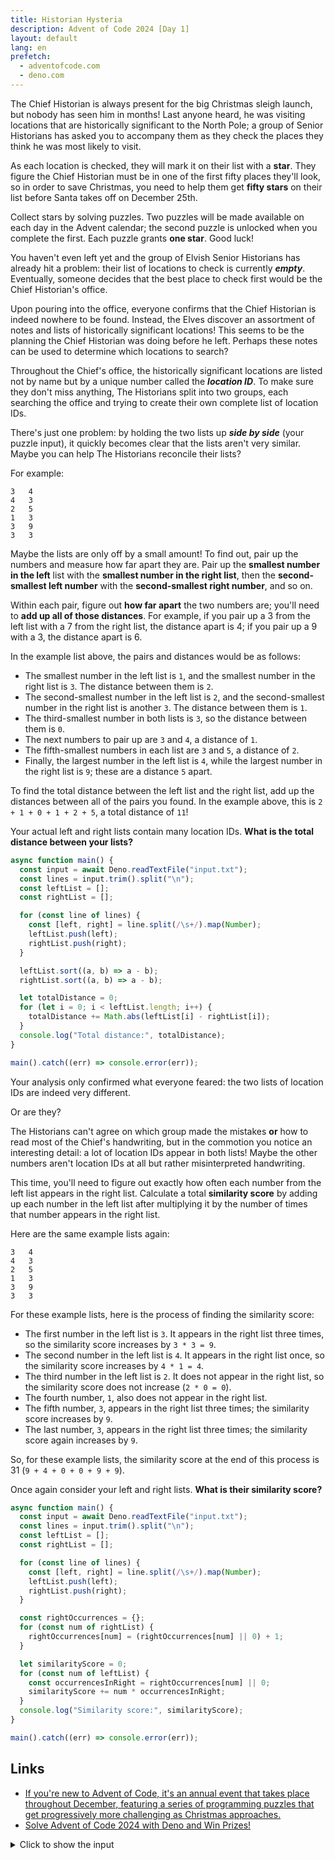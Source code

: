 ```yaml
---
title: Historian Hysteria
description: Advent of Code 2024 [Day 1]
layout: default
lang: en
prefetch:
  - adventofcode.com
  - deno.com
---
```


The Chief Historian is always present for the big Christmas sleigh launch, but nobody has seen him in months! Last anyone heard, he was visiting locations that are historically significant to the North Pole; a group of Senior Historians has asked you to accompany them as they check the places they think he was most likely to visit.

As each location is checked, they will mark it on their list with a **star**. They figure the Chief Historian must be in one of the first fifty places they'll look, so in order to save Christmas, you need to help them get **fifty stars** on their list before Santa takes off on December 25th.

Collect stars by solving puzzles. Two puzzles will be made available on each day in the Advent calendar; the second puzzle is unlocked when you complete the first. Each puzzle grants **one star**. Good luck!

You haven't even left yet and the group of Elvish Senior Historians has already hit a problem: their list of locations to check is currently **_empty_**. Eventually, someone decides that the best place to check first would be the Chief Historian's office.

Upon pouring into the office, everyone confirms that the Chief Historian is indeed nowhere to be found. Instead, the Elves discover an assortment of notes and lists of historically significant locations! This seems to be the planning the Chief Historian was doing before he left. Perhaps these notes can be used to determine which locations to search?

Throughout the Chief's office, the historically significant locations are listed not by name but by a unique number called the **_location ID_**. To make sure they don't miss anything, The Historians split into two groups, each searching the office and trying to create their own complete list of location IDs.

There's just one problem: by holding the two lists up **_side by side_** (your puzzle input), it quickly becomes clear that the lists aren't very similar. Maybe you can help The Historians reconcile their lists?

For example:

```
3   4
4   3
2   5
1   3
3   9
3   3
```

Maybe the lists are only off by a small amount! To find out, pair up the numbers and measure how far apart they are. Pair up the **smallest number in the left** list with the **smallest number in the right list**, then the **second-smallest left number** with the **second-smallest right number**, and so on.

Within each pair, figure out **how far apart** the two numbers are; you'll need to **add up all of those distances**. For example, if you pair up a 3 from the left list with a 7 from the right list, the distance apart is 4; if you pair up a 9 with a 3, the distance apart is 6.

In the example list above, the pairs and distances would be as follows:

- The smallest number in the left list is `1`, and the smallest number in the right list is `3`. The distance between them is `2`.
- The second-smallest number in the left list is `2`, and the second-smallest number in the right list is another `3`. The distance between them is `1`.
- The third-smallest number in both lists is `3`, so the distance between them is `0`.
- The next numbers to pair up are `3` and `4`, a distance of `1`.
- The fifth-smallest numbers in each list are `3` and `5`, a distance of `2`.
- Finally, the largest number in the left list is `4`, while the largest number in the right list is `9`; these are a distance `5` apart.

To find the total distance between the left list and the right list, add up the distances between all of the pairs you found. In the example above, this is `2 + 1 + 0 + 1 + 2 + 5`, a total distance of `11`!

Your actual left and right lists contain many location IDs. **What is the total distance between your lists?**

```js
async function main() {
  const input = await Deno.readTextFile("input.txt");
  const lines = input.trim().split("\n");
  const leftList = [];
  const rightList = [];

  for (const line of lines) {
    const [left, right] = line.split(/\s+/).map(Number);
    leftList.push(left);
    rightList.push(right);
  }

  leftList.sort((a, b) => a - b);
  rightList.sort((a, b) => a - b);

  let totalDistance = 0;
  for (let i = 0; i < leftList.length; i++) {
    totalDistance += Math.abs(leftList[i] - rightList[i]);
  }
  console.log("Total distance:", totalDistance);
}

main().catch((err) => console.error(err));
```

Your analysis only confirmed what everyone feared: the two lists of location IDs are indeed very different.

Or are they?

The Historians can't agree on which group made the mistakes **or** how to read most of the Chief's handwriting, but in the commotion you notice an interesting detail: a lot of location IDs appear in both lists! Maybe the other numbers aren't location IDs at all but rather misinterpreted handwriting.

This time, you'll need to figure out exactly how often each number from the left list appears in the right list. Calculate a total **similarity score** by adding up each number in the left list after multiplying it by the number of times that number appears in the right list.

Here are the same example lists again:

```
3   4
4   3
2   5
1   3
3   9
3   3
```

For these example lists, here is the process of finding the similarity score:

- The first number in the left list is `3`. It appears in the right list three times, so the similarity score increases by `3 * 3 = 9`.
- The second number in the left list is `4`. It appears in the right list once, so the similarity score increases by `4 * 1 = 4`.
- The third number in the left list is `2`. It does not appear in the right list, so the similarity score does not increase (`2 * 0 = 0`).
- The fourth number, `1`, also does not appear in the right list.
- The fifth number, `3`, appears in the right list three times; the similarity score increases by `9`.
- The last number, `3`, appears in the right list three times; the similarity score again increases by `9`.

So, for these example lists, the similarity score at the end of this process is 31 (`9 + 4 + 0 + 0 + 9 + 9`).

Once again consider your left and right lists. **What is their similarity score?**

```js
async function main() {
  const input = await Deno.readTextFile("input.txt");
  const lines = input.trim().split("\n");
  const leftList = [];
  const rightList = [];

  for (const line of lines) {
    const [left, right] = line.split(/\s+/).map(Number);
    leftList.push(left);
    rightList.push(right);
  }

  const rightOccurrences = {};
  for (const num of rightList) {
    rightOccurrences[num] = (rightOccurrences[num] || 0) + 1;
  }

  let similarityScore = 0;
  for (const num of leftList) {
    const occurrencesInRight = rightOccurrences[num] || 0;
    similarityScore += num * occurrencesInRight;
  }
  console.log("Similarity score:", similarityScore);
}

main().catch((err) => console.error(err));
```

## Links

- [If you're new to Advent of Code, it's an annual event that takes place throughout December, featuring a series of programming puzzles that get progressively more challenging as Christmas approaches.](https://adventofcode.com/2024/day/1)
- [Solve Advent of Code 2024 with Deno and Win Prizes!](https://deno.com/blog/advent-of-code-2024)

<details>
	<summary>Click to show the input</summary>
	<pre>
57643   17620
19062   47340
11105   16109
72032   30050
16289   65967
42361   35795
45873   16124
16167   65832
57216   47340
15920   71163
22534   30837
38721   64603
27502   32313
17094   50986
84849   67526
20884   64392
21987   59516
39419   98547
10839   29910
77870   15917
94474   57604
29876   18768
72281   16109
52066   21561
11847   24044
83711   11404
47340   29941
54869   62664
63495   62664
87421   46184
12673   51492
21401   77546
13800   70131
35534   46986
51304   41199
51515   39683
25160   55295
39133   88509
68329   62664
56917   84849
68841   33033
27693   78397
82953   22601
47353   27226
70002   59980
74154   16109
86034   84849
95639   62349
45722   59516
69049   22317
51692   17620
39166   65967
30495   55388
81255   17869
60454   41199
26224   81511
74983   16124
55752   90759
22465   24501
57854   22943
94700   59516
83099   31049
26617   32773
23277   52176
34125   18754
61685   11874
49752   44170
82839   26115
28748   62664
19753   73220
76703   16124
41076   60454
94607   98100
88668   47340
56446   90759
93070   65832
25427   65524
51967   16964
23531   92947
44724   76864
32642   60237
54203   22536
62977   69799
31242   64392
94016   75284
55953   84849
35527   83890
54207   16964
44027   46184
82186   60112
72150   28927
68617   89252
57085   65832
18164   39683
28818   61894
94464   96385
73344   17681
76429   27054
25559   84215
24143   65907
12888   93195
33654   52859
13309   67042
90824   55187
42199   61494
99525   33401
60919   59516
14832   74668
83140   90759
68116   75402
35265   16124
30971   57216
84947   98547
35362   15902
98472   65832
32851   30050
47123   23601
37165   73599
64938   97672
39094   16964
32542   84849
70739   89107
59747   65832
51960   87068
75826   16109
96621   92566
80372   60656
15595   92864
17009   59796
87108   16124
70344   85636
12951   89107
25963   41199
60994   12246
26308   96930
58823   37556
18153   72254
20975   11570
42013   30141
53539   39683
40729   63401
10964   17620
76208   18768
55734   12636
29742   14160
40999   33033
61760   47123
57734   85993
32323   17620
53967   71169
41453   60454
53895   39683
99823   30156
12983   20098
71421   47829
76964   33049
82841   87433
55517   47340
75661   17620
22232   16081
36803   33033
83930   32773
54392   29132
67783   27226
78834   34040
46044   60454
97734   41199
16374   82621
23972   39787
80360   33654
48876   34378
11260   16124
53596   71313
60950   65832
37956   90734
87063   64392
66760   90734
24341   90734
13907   56662
39084   64270
30798   22591
30370   22943
57538   93797
41199   60454
79187   25199
43099   18768
13070   20881
39307   45484
89252   40350
94161   81798
91119   39683
97429   39599
64997   20578
32145   98547
13342   90759
82088   58672
61898   62664
72616   78897
17954   71652
58825   68383
44525   30658
28074   33033
17636   16124
94958   61724
48971   47340
85361   48120
82391   68794
69603   23741
64066   13582
65092   45163
49086   32773
42231   98547
56734   81797
76829   30156
99378   42745
59516   22285
18672   47123
68792   97672
46265   17620
28964   77566
14875   61068
95708   23528
38828   65832
56799   51315
40443   92737
64615   32773
27557   27226
89585   76621
67867   61305
28621   65979
88258   32773
73478   16124
98662   32773
38098   90759
76219   18768
23664   32773
70807   82839
64392   16109
39683   87325
47297   91952
25007   37572
90841   32773
82423   60454
56193   59516
83332   82839
17826   59516
95927   82839
62664   88503
33750   27771
51457   90759
47908   27341
67000   30050
66855   14734
20055   52372
60010   16109
30431   95964
12321   30156
53585   88159
55043   18768
20000   73383
28871   41199
82812   89107
13060   71616
70027   36310
80606   30050
55151   27226
63800   64392
35192   66432
78917   29589
92483   32773
10457   20728
70963   57216
67927   91119
36688   67070
93141   64392
93362   16124
81614   94940
81186   66565
56418   60166
64292   70331
43290   65832
10656   27226
38812   40982
33000   16124
18100   17109
37989   85483
14064   82711
14399   16964
22066   72604
49658   47123
29682   59516
59980   19363
91466   89107
70211   30342
35905   27226
67755   17620
75456   10664
54074   65832
23976   91119
22224   80267
78250   16081
53819   26866
99580   53011
49653   89107
13703   18768
39210   33033
13265   19583
70869   74044
42643   64392
97800   80872
33668   90759
62475   21888
64693   83264
31715   99185
83449   13990
33033   91104
39765   60517
93890   60670
23400   17620
92189   93768
63780   16109
73093   50153
13323   89107
69167   61436
48878   55630
13718   57216
27903   94896
69456   16109
46468   60454
52145   30596
20909   89107
22536   67083
80514   43159
98390   36556
78956   60454
23497   55983
15348   47123
61890   90734
89951   31879
20728   79394
49303   30713
30422   57216
73676   33033
49698   81919
76046   17620
45242   84849
25389   40202
32448   47299
59354   82839
70423   89252
89306   65967
59766   27268
37037   98547
65021   18895
54230   18768
43969   63446
50630   65832
54139   88509
85677   88746
47692   37399
21467   22536
83644   67594
21789   97672
13648   90759
28017   57216
74883   49798
16109   72646
46184   30050
36000   44597
33728   22536
44888   59516
11222   30050
36641   78012
42426   18768
93707   90734
82249   39683
86185   79158
63476   45090
52464   24645
33497   47340
51699   31223
67877   36634
16955   69854
49928   61017
16708   62664
91134   29644
24080   98547
16031   91119
49022   74628
88710   44253
22505   27651
22483   33033
10981   76873
74260   90620
53783   62664
67774   16124
56303   66706
87017   74124
25003   57216
54386   20728
55011   32773
35564   45090
43205   90759
90317   96125
65967   57216
27412   88804
26888   67612
50833   83419
90825   16964
68203   18108
51609   69179
69744   65832
56356   89107
89107   54941
88509   65832
92237   90734
44066   36406
80980   58864
98957   60659
22264   41199
60969   33654
17620   40115
90800   93572
62862   64392
27780   18768
66419   60454
70524   86222
26486   27226
72422   98298
90508   30050
28259   41199
14239   39683
21310   86711
35507   62664
77638   83310
10307   33033
71173   98232
39165   57216
92119   86108
52470   17765
18950   42325
55271   29040
25924   56949
55619   20728
48809   18768
32300   53100
60316   16153
44763   74270
25666   16964
81291   67521
60771   93797
81653   16964
67405   89107
79747   52151
47382   33033
29989   34981
50331   44690
17848   60454
89637   18768
98116   64392
80694   45090
95798   10999
78442   99645
45090   94611
23385   62664
86919   59516
71255   33033
82002   97672
89066   16109
98896   86008
27000   64545
99089   90734
13394   18768
20748   89107
88835   47340
87101   16109
61684   82505
87896   16081
97799   20728
63040   62664
85411   89107
34131   74658
65406   83937
91155   99556
65832   33674
81208   55861
85395   46184
16926   99827
35793   30050
12707   57216
67126   52814
92795   88509
91840   84607
54768   65833
52180   17819
53100   30156
73239   69810
49380   49485
80253   76262
53209   49131
11121   33033
44463   39683
53271   84849
69448   76937
36173   63218
60547   75774
54971   27226
44418   65832
66775   19905
71561   21069
32773   91318
76204   81715
98547   16081
24876   22287
33855   90759
28306   16554
30050   12914
21242   90734
19505   14213
54591   48135
72512   73973
10186   72386
98061   42401
83084   32773
38957   53473
56756   98547
36706   32773
82325   47179
24632   90734
55788   34600
21147   25888
97814   89467
76627   57216
83496   45700
35495   16109
57929   30156
44008   37332
68284   20370
58203   59516
33603   91682
91850   39247
55632   16124
48086   33894
96381   10569
77170   84849
39336   85833
74736   15527
92977   93797
74412   47340
99801   58501
51368   17620
68476   27226
21734   45090
85160   91119
67622   80512
33195   32773
99282   17620
40016   59575
70136   10061
60848   67727
79546   47112
71409   16964
48029   34780
75919   45090
26206   47123
26139   17620
98726   47340
75480   16333
60703   16081
56290   16109
20547   97672
85264   17620
72745   41885
11648   15733
89927   64392
41626   22536
40096   98547
11676   97594
38937   27226
95166   92683
45499   90759
44553   19438
58227   32773
78021   33033
31576   78113
25095   59274
62956   43830
87587   48890
37318   26768
31960   84849
44972   30050
47152   55462
48034   69405
99245   57216
51671   20728
31412   92094
19038   53100
30040   16109
81022   24270
28727   89381
63343   62053
44062   90734
52098   20786
32337   69696
10627   47340
86438   91119
11359   97672
79827   78893
50991   73474
41506   64392
64427   58282
30314   38013
55147   51690
24076   97672
55139   30156
84755   65832
77418   39683
65841   83092
89026   17102
43842   17620
69091   92274
45281   97447
76721   57216
85918   30383
75795   30156
25664   55704
97570   15961
52566   56257
56772   46184
66023   70725
70877   60352
58489   17620
97243   16081
90065   96590
15509   87622
16396   64392
52851   96477
27226   46960
90734   16124
69265   45713
52153   56385
62294   56305
60456   47123
22359   59516
72820   22831
16060   88509
48347   11949
93708   16109
40506   97672
34923   16152
82726   16124
75211   45090
42580   26606
55998   60454
36766   57216
49855   37173
95715   64233
88333   46280
43573   94103
58068   43319
65789   67256
26337   16081
41559   39630
94353   22943
60210   48776
31864   81825
43486   89107
89008   29137
40463   22547
69990   30050
43940   56443
77221   18768
75112   98547
10957   78948
74710   12120
59368   89107
32133   33654
75434   72998
14918   89107
78742   51635
47615   59414
92968   71551
34542   22943
38734   20291
10118   56801
43713   55518
82778   90734
90759   30050
65951   35684
60584   97672
74575   65365
79698   39683
25005   97672
87205   41199
61821   69895
91262   36850
59774   16124
25663   56501
59643   18768
91239   18768
67918   27226
90338   27226
46014   25578
83831   87690
61964   47340
93797   89252
31368   90759
25677   59638
98724   62664
45567   23553
58366   44041
97070   22943
42402   45061
30156   39747
21792   97672
88704   43711
86958   65967
87735   69189
46436   97038
67398   89243
25402   95547
75281   39683
10908   56544
13665   32898
14289   22943
78567   19318
58378   27226
70508   16670
27417   79914
39259   31265
75173   18768
67055   58536
94446   58240
13538   93924
47472   98146
73403   95703
80112   90734
53479   39683
68774   79739
15947   88002
98908   95443
34832   33654
49962   97672
37504   59516
75818   52244
61492   45090
46636   36056
60015   16109
91286   46184
37897   91119
92495   32773
86458   93797
39276   61612
22884   56365
71464   45090
32095   87760
54595   27226
24423   94229
22187   91119
82210   48731
19488   88509
65566   68008
77921   62589
17295   92247
91582   45090
24317   89107
68159   94508
81663   79967
78357   23724
36492   65832
53202   85336
64614   36692
13683   30156
46365   82672
61031   18768
52374   45090
24823   97672
90438   32489
14871   87616
65089   20993
37779   16124
39308   12698
32476   80660
61005   17620
22943   46184
87147   89107
25126   13389
16978   93342
60815   72087
84082   93797
73857   67867
18643   64984
90549   61047
30337   32773
62788   84849
36450   91530
18667   27226
31868   17135
34793   50284
87706   89107
24983   76729
49759   58359
88262   76480
75939   64392
19997   88556
62343   56462
45616   97672
45860   93888
68344   11535
55812   68813
58211   30050
57040   57926
60518   32773
71099   57155
24428   57216
54582   90308
55276   55066
58848   20728
75393   97672
11569   68342
88739   60454
92898   83347
91074   19081
68506   78420
28953   64392
40480   68489
78476   33654
52052   90759
38383   69088
94501   58424
11804   92541
88802   72137
14159   20700
31951   25669
71802   90759
51736   93797
40245   33196
76174   79841
65410   39683
77053   79537
47630   62664
22202   73334
67248   27226
18768   84849
75554   41199
91793   16109
15692   97672
78398   96505
64570   60454
85672   37902
32952   93797
72503   46027
62594   47340
14375   98105
98715   68010
68922   64392
14526   19785
47522   65951
58875   93129
90570   60939
36853   47817
72716   53863
64202   27240
18894   93797
16184   62664
18595   45090
68531   45090
29435   94452
48615   33033
90773   97672
65539   16964
37091   16124
85835   90759
93470   32585
71460   16320
67920   93186
71775   80052
31403   74944
68444   89107
57842   65832
12734   35998
14195   41229
63687   73891
19494   65967
28761   70887
64063   50742
90511   17620
47699   90759
99339   74495
64610   87080
30124   39683
44098   39683
92946   60454
63078   71049
69198   19253
81067   66283
27276   62664
60707   16124
92750   10833
15611   93797
80632   22536
81434   30050
31643   89107
12277   46282
94027   98547
65878   46619
88364   49881
66635   33033
70736   46184
94291   73977
96756   21223
74141   98354
99623   64392
47960   28999
67373   91119
44303   97672
24370   41607
41710   47340
27632   22536
14584   38508
12530   20728
99369   33033
47344   18768
69327   16541
51570   11107
29199   46184
16964   61946
95237   29761
22379   90759
85798   41199
25053   27180
61660   62664
41800   95048
16124   35616
63219   28270
81668   39683
75520   79737
99726   16081
38012   93797
38268   13109
92610   26416
27885   91119
21596   24011
67364   97672
75268   98704
91852   21659
62389   84076
10196   53612
92074   47123
29408   31697
21662   32940
13219   89107
13114   21512
48531   31805
71249   20665
67554   79621
86260   59516
87497   70849
16230   46623
38758   90759
84298   30050
84242   16124
95389   86465
77666   73820
79652   44579
83324   62664
53778   57216
43407   83484
99150   59782
16081   29507
73980   17620
63828   58641
47913   59516
67136   97390
97672   90734
98377   75087
36910   16109
61140   93797
69501   96356
91030   45251
37044   16124
71591   39683
87886   64392
51030   65967
12076   32551
82030   60454
28642   95851
45176   73711
44774   92783
35230   73053
85460   78500
95631   66420
77427   84991
26839   90759
98740   64392
55636   51814
14543   16109
71485   61007
78254   68306
28704   60454
	</pre>
</details>

